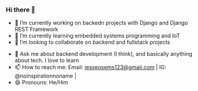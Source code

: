 ### Hi there 👋

<!--
**FloatinggOnion/FloatinggOnion** is a ✨ _special_ ✨ repository because its `README.md` (this file) appears on your GitHub profile.

Here are some ideas to get you started:
-->

- 🔭 I’m currently working on backedn projects with Django and Django REST Framework
- 🌱 I’m currently learning embedded systems programming and IoT
- 👯 I’m looking to collaborate on backend and fullstack projects

<!--
- 🤔 I’m looking for help with ...
-->
- 💬 Ask me about backend development (I think), and basically anything about tech. I love to learn
- 📫 How to reach me: Email: jesseosems123@gmail.com | IG: @noinspirationnoname |
- 😄 Pronouns: He/Him
<!--
- ⚡ Fun fact: ...
-->
